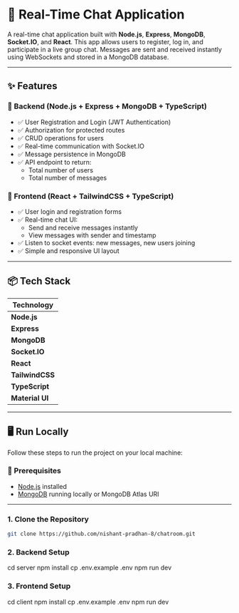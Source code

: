 # 💬 Real-Time Chat Application

A real-time chat application built with **Node.js**, **Express**, **MongoDB**, **Socket.IO**, and **React**. This app allows users to register, log in, and participate in a live group chat. Messages are sent and received instantly using WebSockets and stored in a MongoDB database.

---

## ✨ Features

### 🔧 Backend (Node.js + Express + MongoDB + TypeScript)
- ✅ User Registration and Login (JWT Authentication)
- ✅ Authorization for protected routes
- ✅ CRUD operations for users
- ✅ Real-time communication with Socket.IO
- ✅ Message persistence in MongoDB
- ✅ API endpoint to return:
  - Total number of users
  - Total number of messages

### 🎨 Frontend (React + TailwindCSS + TypeScript)
- ✅ User login and registration forms
- ✅ Real-time chat UI:
  - Send and receive messages instantly
  - View messages with sender and timestamp
- ✅ Listen to socket events: new messages, new users joining
- ✅ Simple and responsive UI layout

---

## 📦 Tech Stack

| Technology      |
|-----------------|
| **Node.js**     |
| **Express**     |
| **MongoDB**     |
| **Socket.IO**   |
| **React**       |
| **TailwindCSS** |
| **TypeScript**  |
| **Material UI** |

---

## 🖥️ Run Locally

Follow these steps to run the project on your local machine:

### 🔧 Prerequisites

- [Node.js](https://nodejs.org/) installed
- [MongoDB](https://www.mongodb.com/) running locally or MongoDB Atlas URI

---

### 1. Clone the Repository

```bash
git clone https://github.com/nishant-pradhan-8/chatroom.git
```

### 2. Backend Setup
cd server
npm install
cp .env.example .env
npm run dev

### 3. Frontend Setup
cd client
npm install
cp .env.example .env
npm run dev

